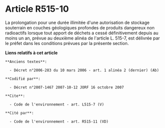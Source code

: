 # Article R515-10

La prolongation pour une durée illimitée d'une autorisation de stockage souterrain en couches géologiques profondes de
produits dangereux non radioactifs lorsque tout apport de déchets a cessé définitivement depuis au moins un an, prévue au
deuxième alinéa de l'article L. 515-7, est délivrée par le préfet dans les conditions prévues par la présente section.

**Liens relatifs à cet article**

	**Anciens textes**:

	  - Décret n°2006-283 du 10 mars 2006 - art. 1 alinéa 2 (dernier) (Ab)

	**Codifié par**:

	  - Décret n°2007-1467 2007-10-12 JORF 16 octobre 2007

	**Cite**:

	  - Code de l'environnement - art. L515-7 (V)

	**Cité par**:

	  - Code de l'environnement - art. R515-11 (VD)
